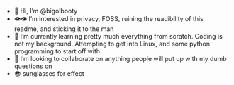 - 👋 Hi, I’m @bigolbooty
- 👁️👁️ I’m interested in privacy, FOSS, ruining the readibility of this readme, and sticking it to the man
- 🌱 I’m currently learning pretty much everything from scratch. Coding is not my background. 
      Attempting to get into Linux, and some python programming to start off with
- 💞️ I’m looking to collaborate on anything people will put up with my dumb questions on
- 😎 sunglasses for effect
